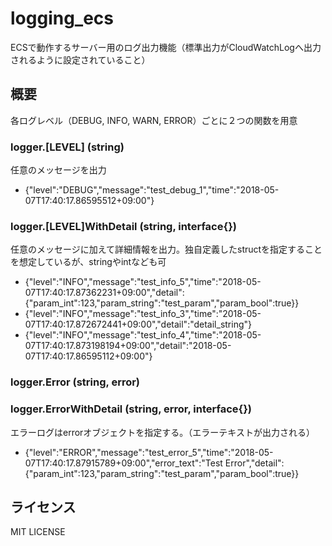 # logging_ecs
ECSで動作するサーバー用のログ出力機能（標準出力がCloudWatchLogへ出力されるように設定されていること）

## 概要
各ログレベル（DEBUG, INFO, WARN, ERROR）ごとに２つの関数を用意
### logger.[LEVEL] (string)
任意のメッセージを出力
- {"level":"DEBUG","message":"test_debug_1","time":"2018-05-07T17:40:17.86595512+09:00"}
### logger.[LEVEL]WithDetail (string, interface{})
任意のメッセージに加えて詳細情報を出力。独自定義したstructを指定することを想定しているが、stringやintなども可
- {"level":"INFO","message":"test_info_5","time":"2018-05-07T17:40:17.87362231+09:00","detail":{"param_int":123,"param_string":"test_param","param_bool":true}}
- {"level":"INFO","message":"test_info_3","time":"2018-05-07T17:40:17.872672441+09:00","detail":"detail_string"}
- {"level":"INFO","message":"test_info_4","time":"2018-05-07T17:40:17.873198194+09:00","detail":"2018-05-07T17:40:17.86595112+09:00"}

### logger.Error (string, error)
### logger.ErrorWithDetail (string, error, interface{})
エラーログはerrorオブジェクトを指定する。（エラーテキストが出力される）
- {"level":"ERROR","message":"test_error_5","time":"2018-05-07T17:40:17.87915789+09:00","error_text":"Test Error","detail":{"param_int":123,"param_string":"test_param","param_bool":true}}

## ライセンス
MIT LICENSE


